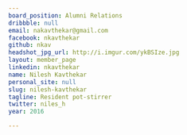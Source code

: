 ```yaml
---
board_position: Alumni Relations
dribbble: null
email: nakavthekar@gmail.com
facebook: nkavthekar
github: nkav
headshot_jpg_url: http://i.imgur.com/ykBSIze.jpg
layout: member_page
linkedin: nkavthekar
name: Nilesh Kavthekar
personal_site: null
slug: nilesh-kavthekar
tagline: Resident pot-stirrer
twitter: niles_h
year: 2016

---
```


